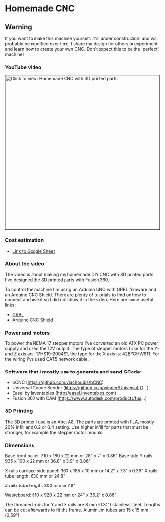 # Homemade CNC

## Warning

If you want to make this machine yourself: it's 'under construction' and will probably be modified over time. I share my design for others to experiment and learn how to create your own CNC. Don't expect this to be the 'perfect' machine!

### YouTube video

<a href="https://youtu.be/CDPI4gFxyAQ" target="_blank"><img src="https://img.youtube.com/vi/CDPI4gFxyAQ/0.jpg" 
alt="Click to view: Homemade CNC with 3D printed parts" width="500" border="1" /></a>

### Cost estimation

* [Link to Google Sheet](https://docs.google.com/spreadsheets/d/e/2PACX-1vRAYMiPSLNSFAx9bK11CHd6tc-5phIbJY1AtSAjcyATRbZvdDSyTKB5_P1hYdHO0VamVOjqQyz4cLyY/pubhtml?gid=0&single=true "Link to Google Sheet")

### About the video
The video is about making my homemade DIY CNC with 3D printed parts. I've designed the 3D printed parts with Fusion 360. 

To control the machine I'm using an Arduino UNO with GRBL firmware and an Arduino CNC Shield. There are plenty of tutorials to find on how to connect and use it so I did not show it in the video. Here are some useful links:

* [GRBL](https://github.com/gnea/grbl)
* [Arduino CNC Shield](https://blog.protoneer.co.nz/arduino-cnc-shield/)

### Power and motors

To power the NEMA 17 stepper motors I've converted an old ATX PC power supply and used the 12V output. The type of stepper motors I use for the Y- and Z axis are: 17HS19-2004S1, the type for the X axis is: 42BYGHW811. For the wiring I've used CAT5 network cable.

### Software that I mostly use to generate and send GCode:

* bCNC (https://github.com/vlachoudis/bCNC)
* Universal Gcode Sender (https://github.com/winder/Universal-G...)
* Easel by Inventables (http://easel.inventables.com)
* Fusion 360 with CAM (https://www.autodesk.com/products/fus...)

### 3D Printing

The 3D printer I use is an Anet A8. The parts are printed with PLA, mostly 20% infill and 0.2 or 0.4 setting. Use higher infill for parts that must be stronger, for example the stepper motor mounts.

### Dimensions

Base front panel: 710 x 180 x 22 mm or 28" x 7" x 0.86"
Base side Y rails: 935 x 100 x 22 mm or 36.8" x 3.9" x 0.86"

X rails carriage side panel: 360 x 185 x 10 mm or 14.2" x 7.3" x 0.39"
X rails tube length: 630 mm or 24.8"

Z rails tube length: 200 mm or 7.9"

Wasteboard: 610 x 920 x 22 mm or 24" x 36.2" x 0.86"

The threaded rods for Y and X rails are 8 mm (0.31") stainless steel. Lengths can be cut afterwards to fit the frame. Aluminium tubes are 15 x 15 mm (0.59").
